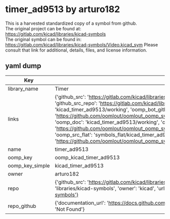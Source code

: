 # timer_ad9513 by arturo182  
This is a harvested standardized copy of a symbol from github.  
The original project can be found at:  
https://gitlab.com/kicad/libraries/kicad-symbols  
The original symbol can be found in:
https://gitlab.com/kicad/libraries/kicad-symbols/Video.kicad_sym
Please consult that link for additional, details, files, and license information.  
## yaml dump  
| Key | Value |  
| --- | --- |  
| library_name | Timer |  
| links | {'github_src': 'https://gitlab.com/kicad/libraries/kicad-symbols/Video.kicad_sym', 'github_src_repo': 'https://gitlab.com/kicad/libraries/kicad-symbols', 'oomp_bot': 'kicad_timer_ad9513/working', 'oomp_bot_github': 'https://github.com/oomlout/oomlout_oomp_symbol_bot/tree/main/kicad_timer_ad9513/working', 'oomp_doc': 'kicad_timer_ad9513/working', 'oomp_doc_github': 'https://github.com/oomlout/oomlout_oomp_symbol_doc/tree/main/kicad_timer_ad9513/working', 'oomp_src_flat': 'symbols_flat/kicad_timer_ad9513/working', 'oomp_src_flat_github': 'https://github.com/oomlout/oomlout_oomp_symbol_src/tree/main/kicad_timer_ad9513/working'} |  
| name | timer_ad9513 |  
| oomp_key | oomp_kicad_timer_ad9513 |  
| oomp_key_simple | kicad_timer_ad9513 |  
| owner | arturo182 |  
| repo | {'github_src': 'https://gitlab.com/kicad/libraries/kicad-symbols/Video.kicad_sym', 'name': 'libraries/kicad-symbols', 'owner': 'kicad', 'url': 'https://gitlab.com/kicad/libraries/kicad-symbols'} |  
| repo_github | {'documentation_url': 'https://docs.github.com/rest/repos/repos#get-a-repository', 'message': 'Not Found'} |  

